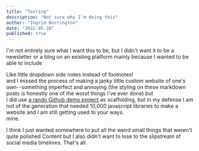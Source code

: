 ```yaml
---
title: "Testing"
description: "Not sure why I'm doing this"
author: "Ingrid Burrington"
date: "2022-05-10"
published: true
---
```


I'm not entirely sure what I want this to be, but I didn't want it to be a newsletter or a blog on an existing platform mainly because I wanted to be able to include <Aside label='custom details'><span>Like little dropdown side notes instead of footnotes!</span></Aside> and I missed the process of making a janky little custom website of one's own--something imperfect and annoying (the styling on these markdown posts is honestly one of the worst things I've ever done) but <Aside label="mostly"><span>I did use [a rando Github demo project](https://github.com/mvasigh/sveltekit-mdsvex-blog) as scaffolding, but in my defense I am not of the generation that needed 10,000 javascript libraries to make a website and I am still getting used to your ways.</span></Aside> mine.

I think I just wanted somewhere to put all the weird small things that weren't quite polished Content but I also didn't want to lose to the slipstream of social media timelines. That's all. 

<script>
  import Aside from '$lib/components/Aside.svelte'
</script>
